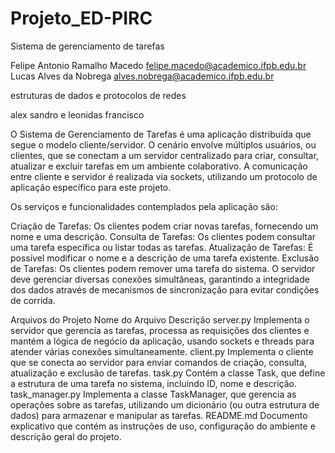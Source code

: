 # Projeto_ED-PIRC
Sistema de gerenciamento de tarefas

Felipe Antonio Ramalho Macedo
felipe.macedo@academico.ifpb.edu.br
Lucas Alves da Nobrega
alves.nobrega@academico.ifpb.edu.br

estruturas de dados e protocolos de redes

alex sandro e leonidas francisco

O Sistema de Gerenciamento de Tarefas é uma aplicação distribuída que segue o modelo cliente/servidor. O cenário envolve múltiplos usuários, ou clientes, que se conectam a um servidor centralizado para criar, consultar, atualizar e excluir tarefas em um ambiente colaborativo. A comunicação entre cliente e servidor é realizada via sockets, utilizando um protocolo de aplicação específico para este projeto.

Os serviços e funcionalidades contemplados pela aplicação são:

Criação de Tarefas: Os clientes podem criar novas tarefas, fornecendo um nome e uma descrição.
Consulta de Tarefas: Os clientes podem consultar uma tarefa específica ou listar todas as tarefas.
Atualização de Tarefas: É possível modificar o nome e a descrição de uma tarefa existente.
Exclusão de Tarefas: Os clientes podem remover uma tarefa do sistema.
O servidor deve gerenciar diversas conexões simultâneas, garantindo a integridade dos dados através de mecanismos de sincronização para evitar condições de corrida.


Arquivos do Projeto
Nome do Arquivo	Descrição
server.py	Implementa o servidor que gerencia as tarefas, processa as requisições dos clientes e mantém a lógica de negócio da aplicação, usando sockets e threads para atender várias conexões simultaneamente.
client.py	Implementa o cliente que se conecta ao servidor para enviar comandos de criação, consulta, atualização e exclusão de tarefas.
task.py	Contém a classe Task, que define a estrutura de uma tarefa no sistema, incluindo ID, nome e descrição.
task_manager.py	Implementa a classe TaskManager, que gerencia as operações sobre as tarefas, utilizando um dicionário (ou outra estrutura de dados) para armazenar e manipular as tarefas.
README.md	Documento explicativo que contém as instruções de uso, configuração do ambiente e descrição geral do projeto.




